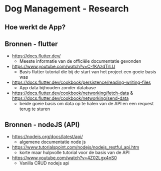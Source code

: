 # Dog Management - Research

## Hoe werkt de App?



## Bronnen - flutter

- https://docs.flutter.dev/
  - Meeste informatie van de officiële documentatie gevonden
- https://www.youtube.com/watch?v=C-fKAzdTrLU
  - Basis flutter tutorial die bij de start van het project een goeie basis was
- https://docs.flutter.dev/cookbook/persistence/reading-writing-files
  - App data bijhouden zonder database
- https://docs.flutter.dev/cookbook/networking/fetch-data & https://docs.flutter.dev/cookbook/networking/send-data
  - beide goeie basis om data op te halen van de API en een request terug te sturen






## Bronnen - nodeJS (API)

- https://nodejs.org/docs/latest/api/
  - algemene documentatie node js
- https://www.tutorialspoint.com/nodejs/nodejs_restful_api.htm
  - korte maar hulpvolle tutorial voor de basis van de API
- https://www.youtube.com/watch?v=4Z02Lgx4nS0
  - Vanilla CRUD nodejs api

